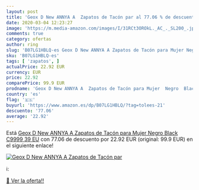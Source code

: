 ```yaml
---
layout: post
title: 'Geox D New ANNYA A  Zapatos de Tacón par al 77.06 % de descuento'
date: 2020-03-04 12:23:27
image: 'https://m.media-amazon.com/images/I/31RCt3OROkL._AC_._SL200_.jpg'
comments: true
category: ofertas
author: ring
slug: 'B07LG1HBLQ-es Geox D New ANNYA A Zapatos de Tacón para Mujer Negro Black...'
sku: 'B07LG1HBLQ-es'
tags: [ 'zapatos', ]
actualPrice: 22.92 EUR
currency: EUR
price: 22.92
comparePrice: 99.9 EUR
prodname: 'Geox D New ANNYA A  Zapatos de Tacón para Mujer  Negro  Black C9999   39 EU'
country: 'es'
flag: '🇪🇸'
buyurl: 'https://www.amazon.es/dp/B07LG1HBLQ/?tag=tolees-21'
descuento: '77.06'
average: '22.92'
---
```


Está [Geox D New ANNYA A  Zapatos de Tacón para Mujer  Negro  Black C9999   39 EU](https://www.amazon.es/dp/B07LG1HBLQ/?tag=tolees-21) con 77.06 de descuento por 22.92 EUR (original: 99.9 EUR) en el siguiente enlace!

[![Geox D New ANNYA A  Zapatos de Tacón par](https://m.media-amazon.com/images/I/31RCt3OROkL._AC_._SL200_.jpg)](https://www.amazon.es/dp/B07LG1HBLQ/?tag=tolees-21)

ℹ️:


[🛒 Ver la oferta!!](https://www.amazon.es/dp/B07LG1HBLQ/?tag=tolees-21)
